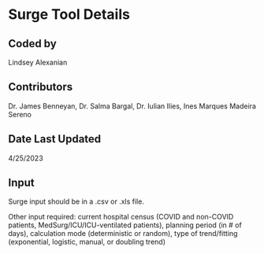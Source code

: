 # Surge Tool Details

## Coded by
Lindsey Alexanian

## Contributors
Dr. James Benneyan, Dr. Salma Bargal, Dr. Iulian Ilies, Ines Marques Madeira Sereno

## Date Last Updated
4/25/2023

## Input

Surge input should be in a .csv or .xls file.

Other input required: current hospital census (COVID and non-COVID patients, MedSurg/ICU/ICU-ventilated patients), planning period (in # of days), calculation mode (deterministic or random), type of trend/fitting (exponential, logistic, manual, or doubling trend)
